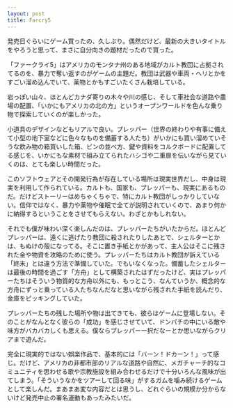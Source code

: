 ```yaml
---
layout: post
title: Farcry5
---
```

発売日ぐらいにゲーム買ったの、久しぶり。偶然だけど、最新の大きいタイトルをやろうと思って、まさに自分向きの題材だったので買った。

「ファークライ5」はアメリカのモンタナ州のある地域がカルト教団に占拠されてるのを、暴力で奪い返すのがゲームの主題だ。教団は武器や車両・ヘリとかをすごい溜め込んでいて、薬物とかもすごいたくさん栽培している。

岩っぽい山々、ほとんどカナダ寄りの木々や川の感じ、そして車社会な道路や農場の配置、「いかにもアメリカの北の方」というオープンワールドを色んな乗り物で探索していくのが楽しかった。

小道具のデザインなどもリアルで良い。プレッパー（世界の終わりや有事に備えて小型の地下室などに色々なものを備蓄する人たち）がいかにも買い溜めていそうな飲み物の箱買いした箱、ビンの並べ方、鍵や資料をコルクボードに配置してる感じを、いかにもな素材で組み立てられたハシゴや二重扉を伝いながら見ていくのは、とても楽しい時間だった。

このソフトウェアとその開発行為が存在している場所は現実世界だし、中身は現実を利用して作られている。カルトも、国家も、プレッパーも、現実にあるものだ。だけどストーリーはめちゃくちゃで、特にカルト教団がしっかりしていない。信仰ではなく、暴力や薬物や催眠で全てが説明されていくので、あまり何かに納得するということをさせてもらえない。わざとかもしれない。

それでも僕が味わい深く楽しんだのは、プレッパーたちがいたからだ。ほとんどプレッパーは、遠くに逃げたり教団に殺されたりしたあとで、シェルターとかは、もぬけの殻になってる。そこに置き手紙とかがあって、主人公はそこに残された金や物資を攻略のために使う。プレッパーたちはカルト教団が訴えている「終末」とは違う方法で準備していた。でもいなくなった。備蓄したシェルターは最後の時間を過ごす「方舟」として構築されたはずだったけど、実はプレッパーたちはそういう物質的な方舟以外にも、もっとこう、なんていうか、概念的な方舟にずっと乗っている人たちなんだなと思いながら残された手紙を読んだり、金庫をピッキングしていた。

プレッパーたちの残した場所や物は出てきても、彼らはゲームに登場しない。そのことがなんとなく彼らの「成功」を感じさせていて、ドンパチの中にいる敵や味方がバカバカしくも思える。僕ならプレッパー一択だなーとか思いながらクリアまで遊んだ。

完全に現実的ではない娯楽作品で、基本的には「バーン！ドカーン！」って感じ。だけど、アメリカの非都市部のリアルな道路や自然に、メガチャーチ的なコミュニティを思わせる歌や宗教施設を組み合わせるだけで十分いろんな風味が出てしまう。「そういうなかをツアーして回る味」がするガムを噛み続けるゲームとして楽しんだ。まあまあ変な内容だとは思うし、どれぐらいの規模か分からないけど発売中止の署名運動もあったみたいだ。

